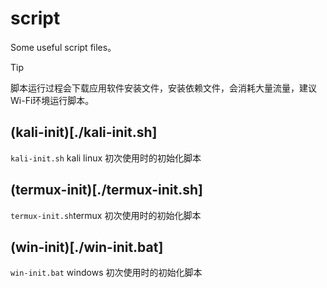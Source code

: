 # script
 Some useful script files。

 > [!TIP]
 > 脚本运行过程会下载应用软件安装文件，安装依赖文件，会消耗大量流量，建议Wi-Fi环境运行脚本。

## (kali-init)[./kali-init.sh]

`kali-init.sh` kali linux 初次使用时的初始化脚本

## (termux-init)[./termux-init.sh]

`termux-init.sh`termux 初次使用时的初始化脚本
## (win-init)[./win-init.bat]

`win-init.bat` windows 初次使用时的初始化脚本
